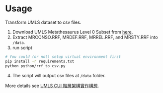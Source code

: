 # Usage

Transform UMLS dataset to csv files.

1. Download UMLS Metathesaurus Level 0 Subset from [here](https://www.nlm.nih.gov/research/umls/licensedcontent/umlsknowledgesources.html).
2. Extract MRCONSO.RRF, MRDEF.RRF, MRREL.RRF, and MRSTY.RRF into `/data`.
3. run script

```sh
# You could (or not) setup virtual environment first
pip install -r requirements.txt
python python/rrf_to_csv.py
```

4. The script will output csv files at `/data` folder.

More details see [UMLS CUI 階層架構實作構想](https://docs.google.com/document/d/1W-qFIMDEFvPpuVgeoDFXM6k0Wj3VUI-xnhumPm01W0A/edit#heading=h.lkgxkwgbrfsc).

